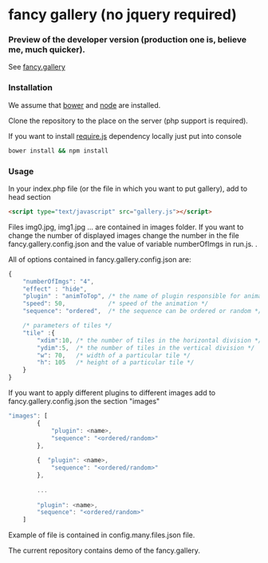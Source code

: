 # fancy gallery (no jquery required)  


### Preview of the developer version (production one is, believe me, much quicker).
See [fancy.gallery](http://frankyy.eu5.org/projects/fancy.gallery/)

### Installation
We assume that [bower](https://github.com/bower/bower) and [node](https://github.com/nodejs/node) are installed.

Clone the repository to the place on the server (php support is required).

If you want to install [require.js](http://requirejs.org/) dependency locally just put into console
```bash
bower install && npm install
```
### Usage
In your index.php file (or the file in which you want to put gallery), add to head section

```html
<script type="text/javascript" src="gallery.js"></script>
```
Files img0.jpg, img1.jpg ... are contained in images folder. If you want to change the number of displayed images
change the number in the file fancy.gallery.config.json and the value of variable numberOfImgs in run.js. .

All of options contained in fancy.gallery.config.json are:
```javascript
{
    "numberOfImgs": "4",
    "effect" : "hide",
    "plugin" : "animToTop", /* the name of plugin responsible for animation. Plugins are contained in css/plugins/ folder */
    "speed": 50,            /* speed of the animation */
    "sequence": "ordered",  /* the sequence can be ordered or random */

    /* parameters of tiles */
    "tile" :{
        "xdim":10, /* the number of tiles in the horizontal division */
        "ydim":5,  /* the number of tiles in the vertical division */
        "w": 70,   /* width of a particular tile */ 
        "h": 105   /* height of a particular tile */
    }
}
```

If you want to apply different plugins to different images add to fancy.gallery.config.json the section "images"

```javascript
"images": [
        {
            "plugin": <name>,
            "sequence": "<ordered/random>"
        },
          
        {  "plugin": <name>,
            "sequence": "<ordered/random>"
        },
        
        ...
        
        "plugin": <name>,
        "sequence": "<ordered/random>"
    ]

```


Example of file is contained in config.many.files.json file.

The current repository contains demo of the fancy.gallery.



